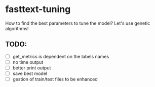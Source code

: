 # fasttext-tuning

How to find the best parameters to tune the model? Let's use genetic algorithms!

## TODO:

 - [ ] get_metrics is dependent on the labels names
 - [ ] no time output
 - [ ] better print output
 - [ ] save best model
 - [ ] gestion of train/test files to be enhanced

